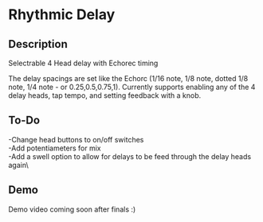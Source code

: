 ﻿# Rhythmic  Delay 

## Description

Selectrable 4 Head delay with Echorec timing

The delay spacings are set like the Echorc (1/16 note, 1/8 note, dotted 1/8 note, 1/4 note - or 0.25,0.5,0.75,1). Currently supports enabling any of the 4 delay heads, tap tempo, and setting feedback with a knob.

## To-Do
-Change head buttons to on/off switches\
-Add potentiameters for mix\
-Add a swell option to allow for delays to be feed through the delay heads again\

## Demo
Demo video coming soon after finals :)


